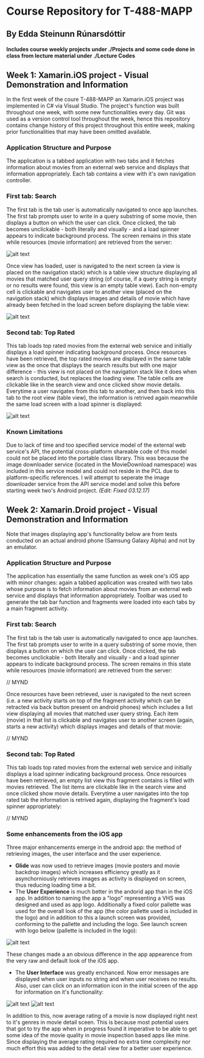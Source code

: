 # Course Repository for T-488-MAPP
## By Edda Steinunn Rúnarsdóttir
#### Includes course weekly projects under ./Projects and some code done in class from lecture material under ./Lecture Codes

## Week 1: Xamarin.iOS project - Visual Demonstration and Information
In the first week of the coure T-488-MAPP an Xamarin.iOS project was implemented in C# via Visual Studio. The project's function was built throughout one week, with some new functionalities every day.  Git was used as a version control tool throughout the week, hence this repository contains change history of this project throughout this entire week, making prior functionalities that may have been omitted available.

### Application Structure and Purpose
The application is a tabbed application with two tabs and it fetches information about movies from an external web service and displays that information appropriately. Each tab contains a view with it's own navigation controller.

### First tab: Search
The first tab is the tab user is automatically navigated to once app launches. The first tab prompts user to write in a query substring of some movie, then displays a button on which the user can click. Once clicked, the tab becomes unclickable - both literally and visually - and a load spinner appears to indicate background process. The screen remains in this state while resources (movie information) are retrieved from the server:

![alt text](https://image.ibb.co/j6NvSw/One.jpg)

Once view has loaded, user is navigated to the next screen (a view is placed on the navigation stack) which is a table view structure displaying all movies that matched user query string (of course, if a query string is empty or no results were found, this view is an empty table view). Each non-empty cell is clickable and navigates user to another view (placed on the navigation stack) which displays images and details of movie which have already been fetched in the load screen before displaying the table view:

![alt text](https://image.ibb.co/izKmZb/Two.jpg)

### Second tab: Top Rated

This tab loads top rated movies from the external web service and initially displays a load spinner indicating background process. Once resources have been retrieved, the top rated movies are displayed in the same table view as the once that displays the search results but with one major difference - this view is not placed on the navigation stack like it does when search is conducted, but replaces the loading view. The table cells are clickable like in the search view and once clicked show movie details. Everytime a user navigates from this tab to another, and then back into this tab to the root view (table view), the information is retrived again meanwhile the same load screen with a load spinner is displayed:

![alt text](https://image.ibb.co/m3BB0G/Three.jpg)

### Known Limitations

Due to lack of time and too specified service model of the external web service's API, the potential cross-platform shareable code of this model could not be placed into the portable class library. This was because the image downloader service (located in the MovieDownload namespace) was included in this service model and could not reside in the PCL due to platform-specific references. I will attempt to seperate the image downloader service from the API service model and solve this before starting week two's Android project. _(Edit: Fixed 03.12.17)_

## Week 2: Xamarin.Droid project - Visual Demonstration and Information
Note that images displaying app's functionality below are from tests conducted on an actual android phone (Samsung Galaxy Alpha) and not by an emulator.

### Application Structure and Purpose
The application has essentially the same function as week one's iOS app with minor changes: again a tabbed application was created with two tabs whose purpose is to fetch information about movies from an external web service and displays that information appropriately. Toolbar was used to generate the tab bar function and fragments were loaded into each tabs by a main fragment activity.

### First tab: Search
The first tab is the tab user is automatically navigated to once app launches. The first tab prompts user to write in a query substring of some movie, then displays a button on which the user can click. Once clicked, the tab becomes unclickable - both literally and visually - and a load spinner appears to indicate background process. The screen remains in this state while resources (movie information) are retrieved from the server:

// MYND

Once resources have been retrieved, user is navigated to the next screen (i.e. a new activity starts on top of the fragment activity which can be retracted via back button present on android phones) which includes a list view displaying all movies that matched user query string. Each item (movie) in that list is clickable and navigates user to another screen (again, starts a new activity) which displays images and details of that movie:

// MYND

### Second tab: Top Rated
This tab loads top rated movies from the external web service and initially displays a load spinner indicating background process. Once resources have been retrieved, an empty list view this fragment contains is filled with movies retrieved. The list items are clickable like in the search view and once clicked show movie details. Everytime a user navigates into the top rated tab the information is retrived again, displaying the fragment's load spinner appropriately:

// MYND

### Some enhancements from the iOS app
Three major enhancements emerge in the android app: the method of retrieving images, the user interface and the user experience.
- **Glide** was now used to retrieve images (movie posters and movie backdrop images) which increases efficiency greatly as it asynchorniously retrieves images as activity is displayed on screen, thus reducing loading time a bit.
- The **User Experience** is much better in the andorid app than in the iOS app. In addition to naming the app a "logo" representing a VHS was designed and used as app logo. Additionally a fixed color pallette was used for the overall look of the app (the color pallette used is included in the logo) and in addition to this a launch screen was provided, conforming to the pallette and including the logo. See launch screen with logo below (pallette is included in the logo):

![alt text](https://image.ibb.co/kmbqKb/Launch_Screen.png)

These changes made a an obvious difference in the app appearence from the very raw and default look of the iOS app.

- The **User Interface** was greatly enchanced. Now error messages are displayed when user inputs no string and when user receives no results. Also, user can click on an information icon in the initial screen of the app for information on it's functionality:

![alt text](https://image.ibb.co/dgA9eb/One.png)
![alt text](https://image.ibb.co/cQMXzb/Info_Alert.png)

In addition to this, now average rating of a movie is now displayed right next to it's genres in movie detail sceen. This is because most potential users that got to try the app when in progress found it imperative to be able to get some idea of the movie quality in movie inspection based apps like mine. Since displaying the average rating required no extra time complexity nor much effort this was added to the detail view for a better user experience.
